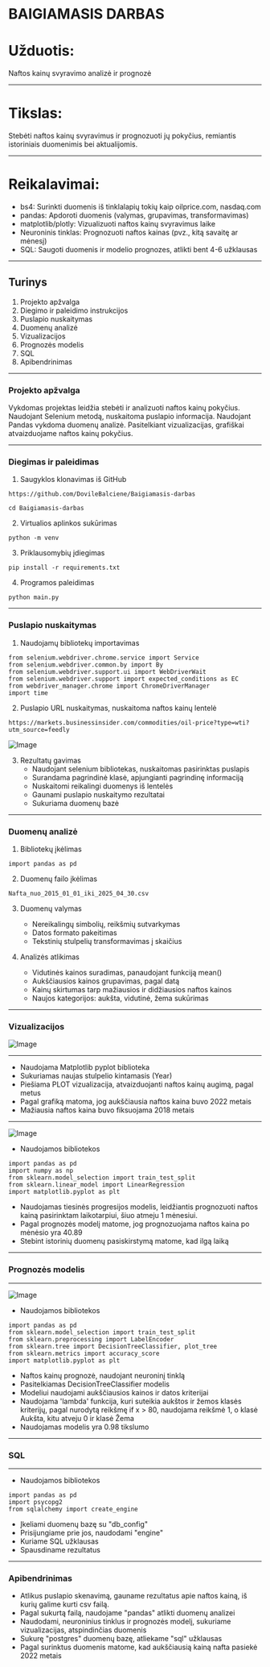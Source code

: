 # BAIGIAMASIS DARBAS

# Užduotis:
Naftos kainų svyravimo analizė ir prognozė

---

# Tikslas:
Stebėti naftos kainų svyravimus ir prognozuoti jų pokyčius, remiantis istoriniais duomenimis bei aktualijomis.

---

# Reikalavimai:
- bs4: Surinkti duomenis iš tinklalapių tokių kaip oilprice.com, nasdaq.com 
- pandas: Apdoroti duomenis (valymas, grupavimas, transformavimas)
- matplotlib/plotly: Vizualizuoti naftos kainų svyravimus laike
- Neuroninis tinklas: Prognozuoti naftos kainas (pvz., kitą savaitę ar mėnesį)
- SQL: Saugoti duomenis ir modelio prognozes, atlikti bent 4-6 užklausas

---

## Turinys

1. Projekto apžvalga
2. Diegimo ir paleidimo instrukcijos
3. Puslapio nuskaitymas
4. Duomenų analizė
5. Vizualizacijos
6. Prognozės modelis
7. SQL
8. Apibendrinimas

---

### Projekto apžvalga

Vykdomas projektas leidžia stebėti ir analizuoti naftos kainų pokyčius. 
Naudojant Selenium metodą, nuskaitoma puslapio informacija. 
Naudojant Pandas vykdoma duomenų analizė. 
Pasitelkiant vizualizacijas, 
grafiškai atvaizduojame naftos kainų pokyčius. 

---

### Diegimas ir paleidimas

1. Saugyklos klonavimas iš GitHub<br>

```
https://github.com/DovileBalciene/Baigiamasis-darbas
```
```
cd Baigiamasis-darbas
```
2. Virtualios aplinkos sukūrimas<br>
```
python -m venv 
```
3. Priklausomybių įdiegimas<br>
```
pip install -r requirements.txt
```
4. Programos paleidimas<br>
```
python main.py
```

---

### Puslapio nuskaitymas

1. Naudojamų bibliotekų importavimas<br>
```
from selenium.webdriver.chrome.service import Service 
from selenium.webdriver.common.by import By 
from selenium.webdriver.support.ui import WebDriverWait 
from selenium.webdriver.support import expected_conditions as EC 
from webdriver_manager.chrome import ChromeDriverManager
import time
```
2. Puslapio URL nuskaitymas, nuskaitoma naftos kainų lentelė<br>
```
https://markets.businessinsider.com/commodities/oil-price?type=wti?utm_source=feedly
```
![Image](https://github.com/user-attachments/assets/186fd680-f5cd-4afe-b22a-4cea1c217cba)


3. Rezultatų gavimas<br>
   - Naudojant selenium bibliotekas, nuskaitomas pasirinktas puslapis
   - Surandama pagrindinė klasė, apjungianti pagrindinę informaciją
   - Nuskaitomi reikalingi duomenys iš lentelės
   - Gaunami puslapio nuskaitymo rezultatai
   - Sukuriama duomenų bazė
   
---

### Duomenų analizė

1. Bibliotekų įkėlimas<br>
```
import pandas as pd
```
2. Duomenų failo įkėlimas<br>
```
Nafta_nuo_2015_01_01_iki_2025_04_30.csv
```

3. Duomenų valymas 
   - Nereikalingų simbolių, reikšmių sutvarkymas 
   - Datos formato pakeitimas
   - Tekstinių stulpelių transformavimas į skaičius

4. Analizės atlikimas 
   - Vidutinės kainos suradimas, panaudojant funkciją mean()
   - Aukščiausios kainos grupavimas, pagal datą
   - Kainų skirtumas tarp mažiausios ir didžiausios naftos kainos
   - Naujos kategorijos: aukšta, vidutinė, žema sukūrimas

---

### Vizualizacijos
![Image](https://github.com/user-attachments/assets/a007ba92-5066-4790-ac50-3e7e126c3eb1)

---

   - Naudojama Matplotlib pyplot biblioteka
   - Sukuriamas naujas stulpelio kintamasis (Year)
   - Piešiama PLOT vizualizacija, atvaizduojanti naftos kainų augimą, pagal metus
   - Pagal grafiką matoma, jog aukščiausia naftos kaina buvo 2022 metais
   - Mažiausia naftos kaina buvo fiksuojama 2018 metais

---

![Image](https://github.com/user-attachments/assets/7e3291fd-63bf-4402-912b-ac1aa8f15359)
   - Naudojamos bibliotekos<br>
```
import pandas as pd
import numpy as np
from sklearn.model_selection import train_test_split
from sklearn.linear_model import LinearRegression
import matplotlib.pyplot as plt
```
   - Naudojamas tiesinės progresijos modelis,
leidžiantis prognozuoti naftos kainą pasirinktam laikotarpiui,
šiuo atmeju 1 mėnesiui.
   - Pagal prognozės modelį matome, jog prognozuojama naftos kaina po mėnėsio yra 40.89
   - Stebint istorinių duomenų pasiskirstymą matome, kad ilgą laiką 

---
### Prognozės modelis
---

![Image](https://github.com/user-attachments/assets/1831615c-eec5-409a-bc5a-ee959cd7a592)
   - Naudojamos bibliotekos
```
import pandas as pd
from sklearn.model_selection import train_test_split  
from sklearn.preprocessing import LabelEncoder
from sklearn.tree import DecisionTreeClassifier, plot_tree
from sklearn.metrics import accuracy_score 
import matplotlib.pyplot as plt
```
   - Naftos kainų prognozė, naudojant neuroninį tinklą
   - Pasitelkiamas DecisionTreeClassifier modelis
   - Modeliui naudojami aukščiausios kainos ir datos kriterijai
   - Naudojama 'lambda' funkcija, kuri suteikia aukštos ir žemos klasės kriterijų, 
pagal nurodytą reikšmę if x > 80, naudojama reikšmė 1, o klasė Aukšta, 
kitu atveju 0 ir klasė Žema
   - Naudojamas modelis yra 0.98 tikslumo


---

### SQL
---
   - Naudojamos bibliotekos
```
import pandas as pd
import psycopg2
from sqlalchemy import create_engine
```

   - Įkeliami duomenų bazę su "db_config"
   - Prisijungiame prie jos, naudodami "engine"
   - Kuriame SQL užklausas
   - Spausdiname rezultatus

---

### Apibendrinimas
   - Atlikus puslapio skenavimą, gauname rezultatus apie naftos kainą,
iš kurių galime kurti csv failą.
   - Pagal sukurtą failą, naudojame "pandas" atlikti duomenų analizei
   - Naudodami, neuroninius tinklus ir prognozės modelį, sukuriame vizualizacijas, atspindinčias duomenis
   - Sukurę "postgres" duomenų bazę, atliekame "sql" užklausas
   - Pagal surinktus duomenis matome, kad aukščiausią kainą nafta pasiekė 2022 metais
